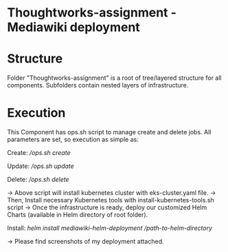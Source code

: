# Thoughtworks-assignment - Mediawiki deployment


# Structure
Folder "Thoughtworks-assignment" is a root of tree/layered structure for all components.
Subfolders contain nested layers of infrastructure.


# Execution
This Component has ops.sh script to manage create and delete jobs.
All parameters are set, so execution as simple as:

Create: */ops.sh create*

Update: */ops.sh update*

Delete: */ops.sh delete*

-> Above script will install kubernetes cluster with eks-cluster.yaml file.
-> Then, Install necessary Kubernetes tools with install-kubernetes-tools.sh script
-> Once the infrastructure is ready, deploy our customized Helm Charts (available in Helm directory of root folder).

Install: *helm install mediawiki-helm-deployment /path-to-helm-directory*

-> Please find screenshots of my deployment attached.


